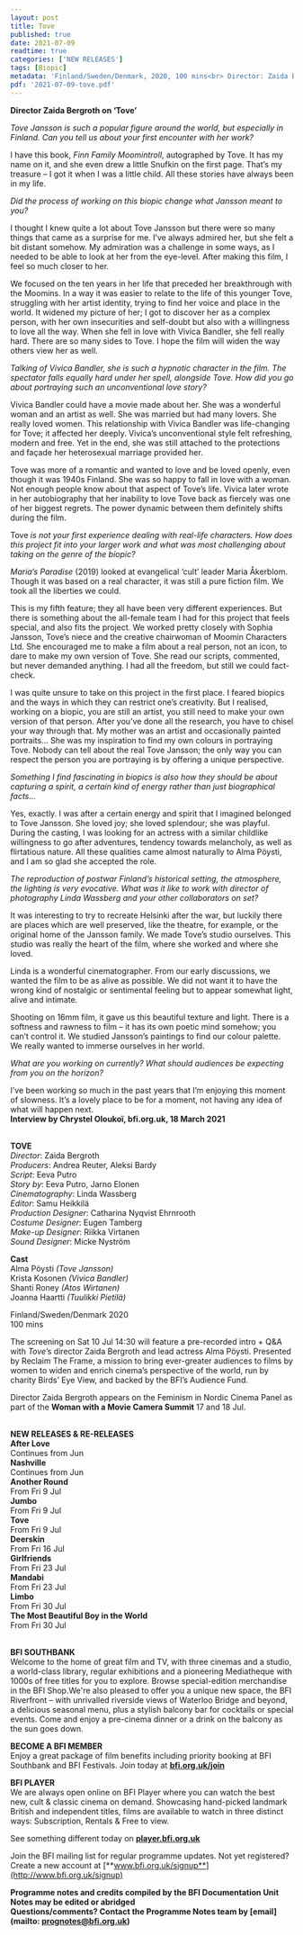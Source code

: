 ```yaml
---
layout: post
title: Tove
published: true
date: 2021-07-09
readtime: true
categories: ['NEW RELEASES']
tags: [Biopic]
metadata: 'Finland/Sweden/Denmark, 2020, 100 mins<br> Director: Zaida Bergroth'
pdf: '2021-07-09-tove.pdf'
---
```


**Director Zaida Bergroth on ‘Tove’**

_Tove Jansson is such a popular figure around the world, but especially in Finland. Can you tell us about your first encounter with her work?_

I have this book, _Finn Family Moomintroll_, autographed by Tove. It has my name on it, and she even drew a little Snufkin on the first page. That’s my treasure – I got it when I was a little child. All these stories have always been in my life.

_Did the process of working on this biopic change what Jansson meant to you?_

I thought I knew quite a lot about Tove Jansson but there were so many things that came as a surprise for me. I’ve always admired her, but she felt a bit distant somehow. My admiration was a challenge in some ways, as I needed to be able to look at her from the eye-level. After making this film, I feel so much closer to her.

We focused on the ten years in her life that preceded her breakthrough with the Moomins. In a way it was easier to relate to the life of this younger Tove, struggling with her artist identity, trying to find her voice and place in the world. It widened my picture of her; I got to discover her as a complex person, with her own insecurities and self-doubt but also with a willingness to love all the way. When she fell in love with Vivica Bandler, she fell really hard. There are so many sides to Tove. I hope the film will widen the way others view her as well.

_Talking of Vivica Bandler, she is such a hypnotic character in the film.  The spectator falls equally hard under her spell, alongside Tove. How did you go about portraying such an unconventional love story?_

Vivica Bandler could have a movie made about her. She was a wonderful woman and an artist as well. She was married but had many lovers. She really loved women. This relationship with Vivica Bandler was life-changing for Tove; it affected her deeply. Vivica’s unconventional style felt refreshing, modern and free. Yet in the end, she was still attached to the protections and façade her heterosexual marriage provided her.

Tove was more of a romantic and wanted to love and be loved openly, even though it was 1940s Finland. She was so happy to fall in love with a woman. Not enough people know about that aspect of Tove’s life. Vivica later wrote in her autobiography that her inability to love Tove back as fiercely was one of her biggest regrets. The power dynamic between them definitely shifts during  the film.

Tove _is not your first experience dealing with real-life characters. How does this project fit into your larger work and what was most challenging about taking on the genre of the biopic?_

_Maria’s Paradise_ (2019) looked at evangelical ‘cult’ leader Maria Åkerblom. Though it was based on a real character, it was still a pure fiction film. We took all the liberties we could.

This is my fifth feature; they all have been very different experiences. But there is something about the all-female team I had for this project that feels special, and also fits the project. We worked pretty closely with Sophia Jansson,  Tove’s niece and the creative chairwoman of Moomin Characters Ltd.  She encouraged me to make a film about a real person, not an icon, to dare to make my own version of Tove. She read our scripts, commented, but never demanded anything. I had all the freedom, but still we could fact-check.

I was quite unsure to take on this project in the first place. I feared biopics and the ways in which they can restrict one’s creativity. But I realised, working on a biopic, you are still an artist, you still need to make your own version of that person. After you’ve done all the research, you have to chisel your way through that. My mother was an artist and occasionally painted portraits… She was my inspiration to find my own colours in portraying Tove. Nobody can tell about the real Tove Jansson; the only way you can respect the person you are portraying is by offering a unique perspective.

_Something I find fascinating in biopics is also how they should be about capturing a spirit, a certain kind of energy rather than just biographical facts…_

Yes, exactly. I was after a certain energy and spirit that I imagined belonged to Tove Jansson. She loved joy; she loved splendour; she was playful. During the casting, I was looking for an actress with a similar childlike willingness to go after adventures, tendency towards melancholy, as well as flirtatious nature.  All these qualities came almost naturally to Alma Pöysti, and I am so glad she accepted the role.

_The reproduction of postwar Finland’s historical setting, the atmosphere, the lighting is very evocative. What was it like to work with director of photography Linda Wassberg and your other collaborators on set?_

It was interesting to try to recreate Helsinki after the war, but luckily there are places which are well preserved, like the theatre, for example, or the original home of the Jansson family. We made Tove’s studio ourselves. This studio was really the heart of the film, where she worked and where she loved.

Linda is a wonderful cinematographer. From our early discussions, we wanted the film to be as alive as possible. We did not want it to have the wrong kind of nostalgic or sentimental feeling but to appear somewhat light, alive  and intimate.

Shooting on 16mm film, it gave us this beautiful texture and light. There is a softness and rawness to film – it has its own poetic mind somehow; you can’t control it. We studied Jansson’s paintings to find our colour palette. We really wanted to immerse ourselves in her world.

_What are you working on currently? What should audiences be expecting from you on the horizon?_

I’ve been working so much in the past years that I’m enjoying this moment of slowness. It’s a lovely place to be for a moment, not having any idea of what will happen next.  
**Interview by Chrystel Oloukoï, bfi.org.uk, 18 March 2021**
<br><br>


**TOVE**  
_Director_: Zaida Bergroth  
_Producers_: Andrea Reuter, Aleksi Bardy  
_Script_: Eeva Putro  
_Story by_: Eeva Putro, Jarno Elonen  
_Cinematography_: Linda Wassberg  
_Editor_: Samu Heikkilä  
_Production Designer_: Catharina Nyqvist Ehrnrooth  
_Costume Designer_: Eugen Tamberg  
_Make-up Designer_: Riikka Virtanen  
_Sound Designer_: Micke Nyström

**Cast**  
Alma Pöysti _(Tove Jansson)_  
Krista Kosonen _(Vivica Bandler)_  
Shanti Roney _(Atos Wirtanen)_  
Joanna Haartti _(Tuulikki Pietilä)_

Finland/Sweden/Denmark 2020  
100 mins

The screening on Sat 10 Jul 14:30 will feature a pre-recorded intro + Q&A with _Tove_’s director  Zaida Bergroth and lead actress Alma Pöysti. Presented by Reclaim The Frame, a mission to bring ever-greater audiences to films by women to widen and enrich cinema’s perspective of the world, run by charity Birds’ Eye View, and backed by the BFI’s Audience Fund.

Director Zaida Bergroth appears on the  Feminism in Nordic Cinema Panel as part of the **Woman with a Movie Camera Summit**  17 and 18 Jul.
<br><br>

**NEW RELEASES & RE-RELEASES**<br>
**After Love**<br>
Continues from Jun<br>
**Nashville**<br>
Continues from Jun<br>
**Another Round**<br>
From Fri 9 Jul<br>
**Jumbo**<br>
From Fri 9 Jul<br>
**Tove**<br>
From Fri 9 Jul<br>
**Deerskin**<br>
From Fri 16 Jul<br>
**Girlfriends**<br>
From Fri 23 Jul<br>
**Mandabi**<br>
From Fri 23 Jul<br>
**Limbo**<br>
From Fri 30 Jul<br>
**The Most Beautiful Boy in the World**<br>
From Fri 30 Jul<br>
<br>

**BFI SOUTHBANK**  
Welcome to the home of great film and TV, with three cinemas and a studio, a world-class library, regular exhibitions and a pioneering Mediatheque with 1000s of free titles for you to explore. Browse special-edition merchandise in the BFI Shop.We&#39;re also pleased to offer you a unique new space, the BFI Riverfront – with unrivalled riverside views of Waterloo Bridge and beyond, a delicious seasonal menu, plus a stylish balcony bar for cocktails or special events. Come and enjoy a pre-cinema dinner or a drink on the balcony as the sun goes down.  

**BECOME A BFI MEMBER**  
Enjoy a great package of film benefits including priority booking at BFI Southbank and BFI Festivals. Join today at [**bfi.org.uk/join**](http://www.bfi.org.uk/join)  

**BFI PLAYER**  
 We are always open online on BFI Player where you can watch the best new, cult &amp; classic cinema on demand. Showcasing hand-picked landmark British and independent titles, films are available to watch in three distinct ways: Subscription, Rentals &amp; Free to view.  

See something different today on [**player.bfi.org.uk**](https://player.bfi.org.uk)  

Join the BFI mailing list for regular programme updates. Not yet registered? Create a new account at [**www.bfi.org.uk/signup**](http://www.bfi.org.uk/signup)

**Programme notes and credits compiled by the BFI Documentation Unit  
Notes may be edited or abridged  
Questions/comments? Contact the Programme Notes team by [email](mailto: prognotes@bfi.org.uk)**
<!--stackedit_data:
eyJoaXN0b3J5IjpbLTk0NzEyMzQ4MF19
-->
